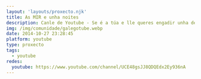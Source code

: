 ```yaml
---
layout: 'layouts/proxecto.njk'
title: As MIR e unha noites
description: Canle de Youtube - Se é a túa e lle queres engadir unha descripción e etiquetas, ponte en contacto con nós.
img: /img/comunidade/galegotube.webp
date: 2014-10-27 23:28:45
platform: youtube
type: proxecto
tags:
  - youtube
redes:
  youtube: https://www.youtube.com/channel/UCE48gsJJ8QDQEdx2Ey936nA
---
```


